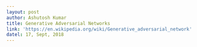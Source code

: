 ```yaml
---
layout: post
author: Ashutosh Kumar
title: Generative Adversarial Networks
link: 'https://en.wikipedia.org/wiki/Generative_adversarial_network'
datel: 17, Sept, 2018
---
```


